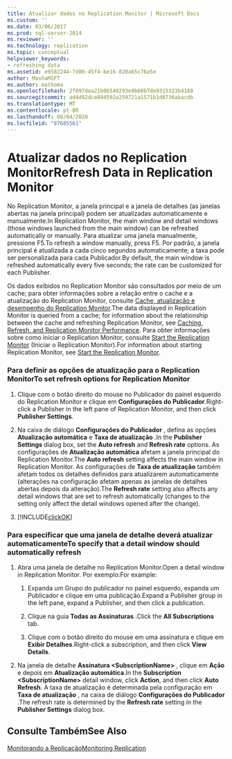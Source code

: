 ```yaml
---
title: Atualizar dados no Replication Monitor | Microsoft Docs
ms.custom: ''
ms.date: 03/06/2017
ms.prod: sql-server-2014
ms.reviewer: ''
ms.technology: replication
ms.topic: conceptual
helpviewer_keywords:
- refreshing data
ms.assetid: e9582244-7d00-45f4-be16-020a65c76a5e
author: MashaMSFT
ms.author: mathoma
ms.openlocfilehash: 2f097dea21b06540293e9b60b7de9315323b4168
ms.sourcegitcommit: ad4d92dce894592a259721a1571b1d8736abacdb
ms.translationtype: MT
ms.contentlocale: pt-BR
ms.lasthandoff: 08/04/2020
ms.locfileid: "87685561"
---
```

# <a name="refresh-data-in-replication-monitor"></a><span data-ttu-id="e8638-102">Atualizar dados no Replication Monitor</span><span class="sxs-lookup"><span data-stu-id="e8638-102">Refresh Data in Replication Monitor</span></span>
  <span data-ttu-id="e8638-103">No Replication Monitor, a janela principal e a janela de detalhes (as janelas abertas na janela principal) podem ser atualizadas automaticamente e manualmente.</span><span class="sxs-lookup"><span data-stu-id="e8638-103">In Replication Monitor, the main window and detail windows (those windows launched from the main window) can be refreshed automatically or manually.</span></span> <span data-ttu-id="e8638-104">Para atualizar uma janela manualmente, pressione F5.</span><span class="sxs-lookup"><span data-stu-id="e8638-104">To refresh a window manually, press F5.</span></span> <span data-ttu-id="e8638-105">Por padrão, a janela principal é atualizada a cada cinco segundos automaticamente; a taxa pode ser personalizada para cada Publicador.</span><span class="sxs-lookup"><span data-stu-id="e8638-105">By default, the main window is refreshed automatically every five seconds; the rate can be customized for each Publisher.</span></span>  
  
 <span data-ttu-id="e8638-106">Os dados exibidos no Replication Monitor são consultados por meio de um cache; para obter informações sobre a relação entre o cache e a atualização do Replication Monitor, consulte [Cache, atualização e desempenho do Replication Monitor](caching-refresh-and-replication-monitor-performance.md).</span><span class="sxs-lookup"><span data-stu-id="e8638-106">The data displayed in Replication Monitor is queried from a cache; for information about the relationship between the cache and refreshing Replication Monitor, see [Caching, Refresh, and Replication Monitor Performance](caching-refresh-and-replication-monitor-performance.md).</span></span> <span data-ttu-id="e8638-107">Para obter informações sobre como iniciar o Replication Monitor, consulte [Start the Replication Monitor](start-the-replication-monitor.md) (Iniciar o Replication Monitor).</span><span class="sxs-lookup"><span data-stu-id="e8638-107">For information about starting Replication Monitor, see [Start the Replication Monitor](start-the-replication-monitor.md).</span></span>  
  
### <a name="to-set-refresh-options-for-replication-monitor"></a><span data-ttu-id="e8638-108">Para definir as opções de atualização para o Replication Monitor</span><span class="sxs-lookup"><span data-stu-id="e8638-108">To set refresh options for Replication Monitor</span></span>  
  
1.  <span data-ttu-id="e8638-109">Clique com o botão direito do mouse no Publicador do painel esquerdo do Replication Monitor e clique em **Configurações do Publicador**.</span><span class="sxs-lookup"><span data-stu-id="e8638-109">Right-click a Publisher in the left pane of Replication Monitor, and then click **Publisher Settings**.</span></span>  
  
2.  <span data-ttu-id="e8638-110">Na caixa de diálogo **Configurações do Publicador** , defina as opções **Atualização automática** e **Taxa de atualização** .</span><span class="sxs-lookup"><span data-stu-id="e8638-110">In the **Publisher Settings** dialog box, set the **Auto refresh** and **Refresh rate** options.</span></span> <span data-ttu-id="e8638-111">As configurações de **Atualização automática** afetam a janela principal do Replication Monitor.</span><span class="sxs-lookup"><span data-stu-id="e8638-111">The **Auto refresh** setting affects the main window in Replication Monitor.</span></span> <span data-ttu-id="e8638-112">As configurações de **Taxa de atualização** também afetam todos os detalhes definidos para atualizarem automaticamente (alterações na configuração afetam apenas as janelas de detalhes abertas depois da alteração).</span><span class="sxs-lookup"><span data-stu-id="e8638-112">The **Refresh rate** setting also affects any detail windows that are set to refresh automatically (changes to the setting only affect the detail windows opened after the change).</span></span>  
  
3.  [!INCLUDE[clickOK](../../../includes/clickok-md.md)]  
  
### <a name="to-specify-that-a-detail-window-should-automatically-refresh"></a><span data-ttu-id="e8638-113">Para especificar que uma janela de detalhe deverá atualizar automaticamente</span><span class="sxs-lookup"><span data-stu-id="e8638-113">To specify that a detail window should automatically refresh</span></span>  
  
1.  <span data-ttu-id="e8638-114">Abra uma janela de detalhe no Replication Monitor.</span><span class="sxs-lookup"><span data-stu-id="e8638-114">Open a detail window in Replication Monitor.</span></span> <span data-ttu-id="e8638-115">Por exemplo:</span><span class="sxs-lookup"><span data-stu-id="e8638-115">For example:</span></span>  
  
    1.  <span data-ttu-id="e8638-116">Expanda um Grupo do publicador no painel esquerdo, expanda um Publicador e clique em uma publicação.</span><span class="sxs-lookup"><span data-stu-id="e8638-116">Expand a Publisher group in the left pane, expand a Publisher, and then click a publication.</span></span>  
  
    2.  <span data-ttu-id="e8638-117">Clique na guia **Todas as Assinaturas** .</span><span class="sxs-lookup"><span data-stu-id="e8638-117">Click the **All Subscriptions** tab.</span></span>  
  
    3.  <span data-ttu-id="e8638-118">Clique com o botão direito do mouse em uma assinatura e clique em **Exibir Detalhes**.</span><span class="sxs-lookup"><span data-stu-id="e8638-118">Right-click a subscription, and then click **View Details**.</span></span>  
  
2.  <span data-ttu-id="e8638-119">Na janela de detalhe **Assinatura \<SubscriptionName>** , clique em **Ação** e depois em **Atualização automática**.</span><span class="sxs-lookup"><span data-stu-id="e8638-119">In the **Subscription \<SubscriptionName>** detail window, click **Action**, and then click **Auto Refresh**.</span></span> <span data-ttu-id="e8638-120">A taxa de atualização é determinada pela configuração em **Taxa de atualização** , na caixa de diálogo **Configurações do Publicador** .</span><span class="sxs-lookup"><span data-stu-id="e8638-120">The refresh rate is determined by the **Refresh rate** setting in the **Publisher Settings** dialog box.</span></span>  
  
## <a name="see-also"></a><span data-ttu-id="e8638-121">Consulte Também</span><span class="sxs-lookup"><span data-stu-id="e8638-121">See Also</span></span>  
 [<span data-ttu-id="e8638-122">Monitorando a Replicação</span><span class="sxs-lookup"><span data-stu-id="e8638-122">Monitoring Replication</span></span>](../monitoring-replication.md)  
  
  
